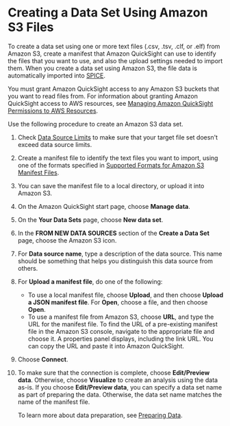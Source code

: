 # Creating a Data Set Using Amazon S3 Files<a name="create-a-data-set-s3"></a>

To create a data set using one or more text files \(\.csv, \.tsv, \.clf, or \.elf\) from Amazon S3, create a manifest that Amazon QuickSight can use to identify the files that you want to use, and also the upload settings needed to import them\. When you create a data set using Amazon S3, the file data is automatically imported into [SPICE](welcome.md#spice)\.

You must grant Amazon QuickSight access to any Amazon S3 buckets that you want to read files from\. For information about granting Amazon QuickSight access to AWS resources, see [Managing Amazon QuickSight Permissions to AWS Resources](managing-permissions.md)\.

Use the following procedure to create an Amazon S3 data set\.

1. Check [Data Source Limits](data-source-limits.md) to make sure that your target file set doesn't exceed data source limits\.

1. Create a manifest file to identify the text files you want to import, using one of the formats specified in [Supported Formats for Amazon S3 Manifest Files](supported-manifest-file-format.md)\.

1. You can save the manifest file to a local directory, or upload it into Amazon S3\.

1. On the Amazon QuickSight start page, choose **Manage data**\.

1. On the **Your Data Sets** page, choose **New data set**\.

1. In the **FROM NEW DATA SOURCES** section of the **Create a Data Set** page, choose the Amazon S3 icon\.

1. For **Data source name**, type a description of the data source\. This name should be something that helps you distinguish this data source from others\.

1. For **Upload a manifest file**, do one of the following:
   + To use a local manifest file, choose **Upload**, and then choose **Upload a JSON manifest file**\. For **Open**, choose a file, and then choose **Open**\.
   + To use a manifest file from Amazon S3, choose **URL**, and type the URL for the manifest file\. To find the URL of a pre\-existing manifest file in the Amazon S3 console, navigate to the appropriate file and choose it\. A properties panel displays, including the link URL\. You can copy the URL and paste it into Amazon QuickSight\.

1. Choose **Connect**\.

1. To make sure that the connection is complete, choose **Edit/Preview data**\. Otherwise, choose **Visualize** to create an analysis using the data as\-is\. If you choose **Edit/Preview data**, you can specify a data set name as part of preparing the data\. Otherwise, the data set name matches the name of the manifest file\. 

   To learn more about data preparation, see [Preparing Data](preparing-data.md)\.